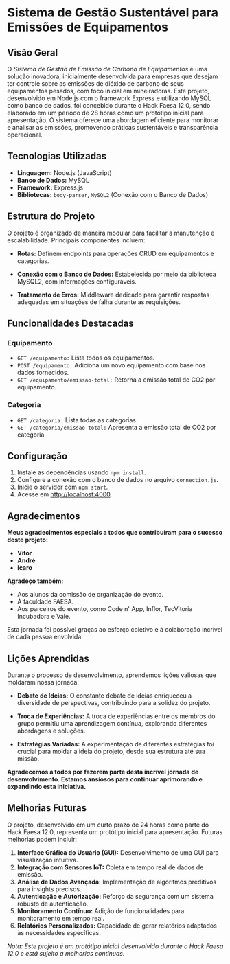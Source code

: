 # Sistema de Gestão Sustentável para Emissões de Equipamentos


## **Visão Geral**

O *Sistema de Gestão de Emissão de Carbono de Equipamentos* é uma solução inovadora, inicialmente desenvolvida para empresas que desejam ter controle sobre as emissões de dióxido de carbono de seus equipamentos pesados, com foco inicial em mineiradoras. Este projeto, desenvolvido em Node.js com o framework Express e utilizando MySQL como banco de dados, foi concebido durante o Hack Faesa 12.0, sendo elaborado em um período de 28 horas como um protótipo inicial para apresentação. O sistema oferece uma abordagem eficiente para monitorar e analisar as emissões, promovendo práticas sustentáveis e transparência operacional.

## **Tecnologias Utilizadas**

- **Linguagem:** Node.js (JavaScript)
- **Banco de Dados:** MySQL
- **Framework:** Express.js
- **Bibliotecas:** `body-parser`, `MySQL2` (Conexão com o Banco de Dados)

## **Estrutura do Projeto**

O projeto é organizado de maneira modular para facilitar a manutenção e escalabilidade. Principais componentes incluem:

- **Rotas:** Definem endpoints para operações CRUD em equipamentos e categorias.
  
- **Conexão com o Banco de Dados:** Estabelecida por meio da biblioteca MySQL2, com informações configuráveis.

- **Tratamento de Erros:** Middleware dedicado para garantir respostas adequadas em situações de falha durante as requisições.

## **Funcionalidades Destacadas**

### Equipamento

- `GET /equipamento:` Lista todos os equipamentos.
- `POST /equipamento:` Adiciona um novo equipamento com base nos dados fornecidos.
- `GET /equipamento/emissao-total:` Retorna a emissão total de CO2 por equipamento.

### Categoria

- `GET /categoria:` Lista todas as categorias.
- `GET /categoria/emissao-total:` Apresenta a emissão total de CO2 por categoria.

## **Configuração**

1. Instale as dependências usando `npm install`.
2. Configure a conexão com o banco de dados no arquivo `connection.js`.
3. Inicie o servidor com `npm start`.
4. Acesse em [http://localhost:4000](http://localhost:4000).

## **Agradecimentos**

**Meus agradecimentos especiais a todos que contribuíram para o sucesso deste projeto:**

- **Vitor**
- **André**
- **Icaro**

**Agradeço também:**

- Aos alunos da comissão de organização do evento.
- À faculdade FAESA.
- Aos parceiros do evento, como Code n' App, Inflor, TecVitoria Incubadora e Vale.

Esta jornada foi possível graças ao esforço coletivo e à colaboração incrível de cada pessoa envolvida.

## **Lições Aprendidas**

Durante o processo de desenvolvimento, aprendemos lições valiosas que moldaram nossa jornada:

- **Debate de Ideias:** O constante debate de ideias enriqueceu a diversidade de perspectivas, contribuindo para a solidez do projeto.
  
- **Troca de Experiências:** A troca de experiências entre os membros do grupo permitiu uma aprendizagem contínua, explorando diferentes abordagens e soluções.

- **Estratégias Variadas:** A experimentação de diferentes estratégias foi crucial para moldar a ideia do projeto, desde sua estrutura até sua missão.

**Agradecemos a todos por fazerem parte desta incrível jornada de desenvolvimento. Estamos ansiosos para continuar aprimorando e expandindo esta iniciativa.**

## **Melhorias Futuras**

O projeto, desenvolvido em um curto prazo de 24 horas como parte do Hack Faesa 12.0, representa um protótipo inicial para apresentação.
Futuras melhorias podem incluir:

1. **Interface Gráfica do Usuário (GUI):** Desenvolvimento de uma GUI para visualização intuitiva.
2. **Integração com Sensores IoT:** Coleta em tempo real de dados de emissão.
3. **Análise de Dados Avançada:** Implementação de algoritmos preditivos para insights precisos.
4. **Autenticação e Autorização:** Reforço da segurança com um sistema robusto de autenticação.
5. **Monitoramento Contínuo:** Adição de funcionalidades para monitoramento em tempo real.
6. **Relatórios Personalizados:** Capacidade de gerar relatórios adaptados às necessidades específicas.

*Nota: Este projeto é um protótipo inicial desenvolvido durante o Hack Faesa 12.0 e está sujeito a melhorias contínuas.*
